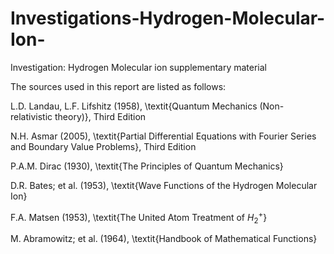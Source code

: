 # Investigations-Hydrogen-Molecular-Ion-
Investigation: Hydrogen Molecular ion supplementary material

The sources used in this report are listed as follows:

L.D. Landau, L.F. Lifshitz (1958), \textit{Quantum Mechanics (Non-relativistic theory)}, Third Edition

N.H. Asmar (2005), \textit{Partial Differential Equations with Fourier Series and Boundary Value Problems}, Third Edition

P.A.M. Dirac (1930), \textit{The Principles of Quantum Mechanics}

D.R. Bates; et al. (1953), \textit{Wave Functions of the Hydrogen Molecular Ion}

F.A. Matsen (1953), \textit{The United Atom Treatment of $H^+_2$}

M. Abramowitz; et al. (1964), \textit{Handbook of Mathematical Functions}


